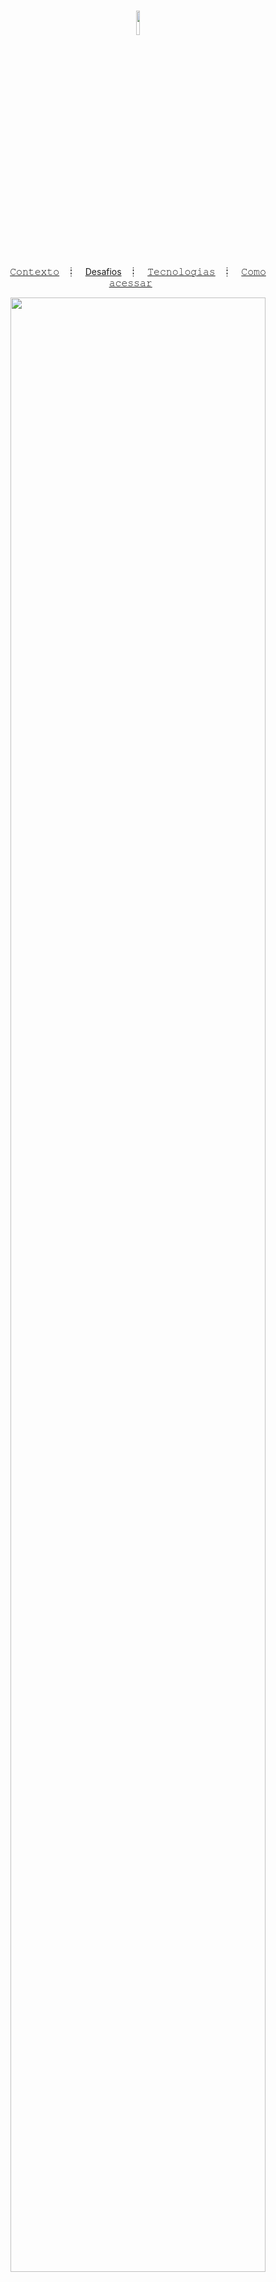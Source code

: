 <h1 align="center">
  <img src="https://github.com/Skitttz/AniArt/assets/94083688/8b7409fa-f355-4038-ad94-dfedc16d1ecb" width="10%" />

</h1>


<p align="center">
  <a href="#contexto-">𝙲𝚘𝚗𝚝𝚎𝚡𝚝𝚘</a>&nbsp;&nbsp;&nbsp;┋&nbsp;&nbsp;&nbsp;
  <a href="#desafios-">Desafios</a>&nbsp;&nbsp;&nbsp;┋&nbsp;&nbsp;&nbsp;
  <a href="#tecnologias-%EF%B8%8F">𝚃𝚎𝚌𝚗𝚘𝚕𝚘𝚐𝚒𝚊𝚜</a>&nbsp;&nbsp;&nbsp;┋&nbsp;&nbsp;&nbsp;
  <a href="#como-acessar-">𝙲𝚘𝚖𝚘 𝚊𝚌𝚎𝚜𝚜𝚊𝚛</a>&nbsp;&nbsp;&nbsp;&nbsp;&nbsp;&nbsp;

</p>


<div align="center">
<img src="https://i.ibb.co/yNRP3fn/AniArt.png" width="90%" />
</div>

## Contexto 📝

É um projeto dedicado a explorar e apreciar as diversas formas de arte presentes nos animes. Com uma abordagem abrangente e diversificada, oferecendo aos seus visitantes uma visão aprofundada sobre os aspectos visuais e estéticos que tornam os animes uma forma de arte tão cativante. Além disso, os visistantes podem se conectar, conversar e compartilhar sua paixão pelo tema.

## Desafios 🎯

Desenvolver um projeto de comunidade de anime pode ser empolgante, mas também apresenta desafios. Aqui está um resumo de alguns desafios que foram impostos para executar esse projeto:

- [x] Alinhar o layout de forma harmoniosa;
- [x] Dropdowm menu interativo;
- [x] Aplicar o objeto <a href="https://developer.mozilla.org/pt-BR/docs/Web/JavaScript/Reference/Global_Objects/Date">date</a> no contexto do projeto;
- [x] Modal de login/registrar personalizado;
- [x] Criação do Dark Mode clicável por meio do emoji.

## Tecnologias 🖥️

O projeto foi desenvolvido utilizando **HTML**, **CSS** e **JavaScript**, com o objetivo de criar uma estrutura sólida, estilização atraente e animações envolventes para aprimorar a experiência do usuário dando uma navegação mais fluida e interativa, resultando numa experiência globalmente agradável aos visitantes.


## Como acessar 🚪🚶

O projeto foi hospedado no GitHub Pages, ao clicar no link <a href="https://skitttz.github.io/AniArt/"> skitttz.github.io/AniArt/</a> você será redirecionado para uma previa nessa mesma **aba**.











